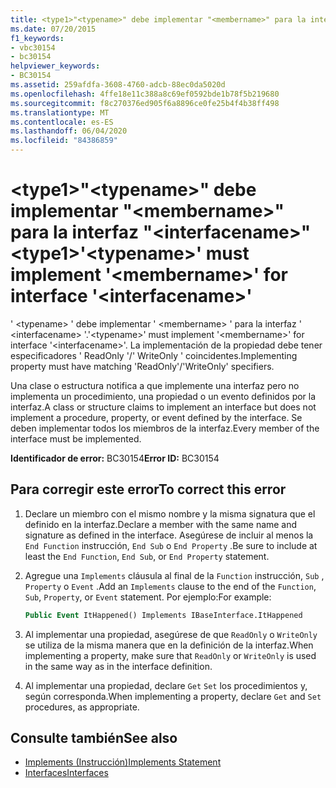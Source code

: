 ```yaml
---
title: <type1>"<typename>" debe implementar "<membername>" para la interfaz "<interfacename>"
ms.date: 07/20/2015
f1_keywords:
- vbc30154
- bc30154
helpviewer_keywords:
- BC30154
ms.assetid: 259afdfa-3608-4760-adcb-88ec0da5020d
ms.openlocfilehash: 4ffe18e11c388a8c69ef0592bde1b78f5b219680
ms.sourcegitcommit: f8c270376ed905f6a8896ce0fe25b4f4b38ff498
ms.translationtype: MT
ms.contentlocale: es-ES
ms.lasthandoff: 06/04/2020
ms.locfileid: "84386859"
---
```

# <a name="type1typename-must-implement-membername-for-interface-interfacename"></a><span data-ttu-id="8406b-102">\<type1>"\<typename>" debe implementar "\<membername>" para la interfaz "\<interfacename>"</span><span class="sxs-lookup"><span data-stu-id="8406b-102">\<type1>'\<typename>' must implement '\<membername>' for interface '\<interfacename>'</span></span>
<span data-ttu-id="8406b-103">' \<typename> ' debe implementar ' \<membername> ' para la interfaz ' \<interfacename> '.</span><span class="sxs-lookup"><span data-stu-id="8406b-103">'\<typename>' must implement '\<membername>' for interface '\<interfacename>'.</span></span> <span data-ttu-id="8406b-104">La implementación de la propiedad debe tener especificadores ' ReadOnly '/' WriteOnly ' coincidentes.</span><span class="sxs-lookup"><span data-stu-id="8406b-104">Implementing property must have matching 'ReadOnly'/'WriteOnly' specifiers.</span></span>  
  
 <span data-ttu-id="8406b-105">Una clase o estructura notifica a que implemente una interfaz pero no implementa un procedimiento, una propiedad o un evento definidos por la interfaz.</span><span class="sxs-lookup"><span data-stu-id="8406b-105">A class or structure claims to implement an interface but does not implement a procedure, property, or event defined by the interface.</span></span> <span data-ttu-id="8406b-106">Se deben implementar todos los miembros de la interfaz.</span><span class="sxs-lookup"><span data-stu-id="8406b-106">Every member of the interface must be implemented.</span></span>  
  
 <span data-ttu-id="8406b-107">**Identificador de error:** BC30154</span><span class="sxs-lookup"><span data-stu-id="8406b-107">**Error ID:** BC30154</span></span>  
  
## <a name="to-correct-this-error"></a><span data-ttu-id="8406b-108">Para corregir este error</span><span class="sxs-lookup"><span data-stu-id="8406b-108">To correct this error</span></span>  
  
1. <span data-ttu-id="8406b-109">Declare un miembro con el mismo nombre y la misma signatura que el definido en la interfaz.</span><span class="sxs-lookup"><span data-stu-id="8406b-109">Declare a member with the same name and signature as defined in the interface.</span></span> <span data-ttu-id="8406b-110">Asegúrese de incluir al menos la `End Function` instrucción, `End Sub` o `End Property` .</span><span class="sxs-lookup"><span data-stu-id="8406b-110">Be sure to include at least the `End Function`, `End Sub`, or `End Property` statement.</span></span>  
  
2. <span data-ttu-id="8406b-111">Agregue una `Implements` cláusula al final de la `Function` instrucción, `Sub` , `Property` o `Event` .</span><span class="sxs-lookup"><span data-stu-id="8406b-111">Add an `Implements` clause to the end of the `Function`, `Sub`, `Property`, or `Event` statement.</span></span> <span data-ttu-id="8406b-112">Por ejemplo:</span><span class="sxs-lookup"><span data-stu-id="8406b-112">For example:</span></span>  
  
    ```vb  
    Public Event ItHappened() Implements IBaseInterface.ItHappened  
    ```  
  
3. <span data-ttu-id="8406b-113">Al implementar una propiedad, asegúrese de que `ReadOnly` o `WriteOnly` se utiliza de la misma manera que en la definición de la interfaz.</span><span class="sxs-lookup"><span data-stu-id="8406b-113">When implementing a property, make sure that `ReadOnly` or `WriteOnly` is used in the same way as in the interface definition.</span></span>  
  
4. <span data-ttu-id="8406b-114">Al implementar una propiedad, declare `Get` `Set` los procedimientos y, según corresponda.</span><span class="sxs-lookup"><span data-stu-id="8406b-114">When implementing a property, declare `Get` and `Set` procedures, as appropriate.</span></span>  
  
## <a name="see-also"></a><span data-ttu-id="8406b-115">Consulte también</span><span class="sxs-lookup"><span data-stu-id="8406b-115">See also</span></span>

- [<span data-ttu-id="8406b-116">Implements (Instrucción)</span><span class="sxs-lookup"><span data-stu-id="8406b-116">Implements Statement</span></span>](../statements/implements-statement.md)
- [<span data-ttu-id="8406b-117">Interfaces</span><span class="sxs-lookup"><span data-stu-id="8406b-117">Interfaces</span></span>](../../programming-guide/language-features/interfaces/index.md)
